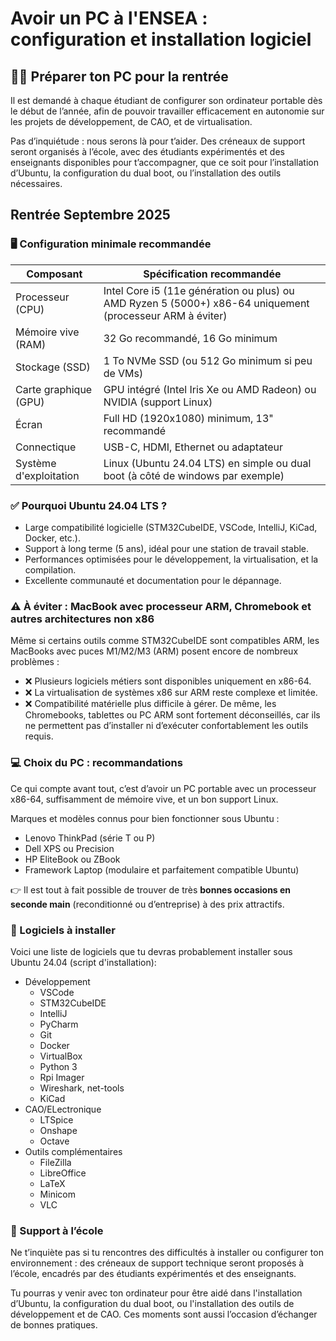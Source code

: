 # Avoir un PC à l'ENSEA : configuration et installation logiciel
## 🧑‍💻 Préparer ton PC pour la rentrée
Il est demandé à chaque étudiant de configurer son ordinateur portable dès le début de l’année, afin de pouvoir travailler efficacement en autonomie sur les projets de développement, de CAO, et de virtualisation.

Pas d’inquiétude : nous serons là pour t’aider. Des créneaux de support seront organisés à l’école, avec des étudiants expérimentés et des enseignants disponibles pour t’accompagner, que ce soit pour l’installation d’Ubuntu, la configuration du dual boot, ou l’installation des outils nécessaires.

## Rentrée Septembre 2025

### 🖥️ Configuration minimale recommandée

| Composant               | Spécification recommandée                                                                                   |
|-------------------------|-------------------------------------------------------------------------------------------------------------|
| Processeur (CPU)        | Intel Core i5 (11e génération ou plus) ou AMD Ryzen 5 (5000+) x86-64 uniquement (processeur ARM à éviter)   |
| Mémoire vive (RAM)      | 32 Go recommandé, 16 Go minimum                                                                             |
| Stockage (SSD)          | 1 To NVMe SSD (ou 512 Go minimum si peu de VMs)                                                             |
| Carte graphique (GPU)   | GPU intégré (Intel Iris Xe ou AMD Radeon) ou NVIDIA (support Linux)                                         |
| Écran                   | Full HD (1920x1080) minimum, 13" recommandé                                                                 |
| Connectique             | USB-C, HDMI, Ethernet ou adaptateur                                                                         |
| Système d'exploitation  | Linux (Ubuntu 24.04 LTS) en simple ou dual boot (à côté de windows par exemple)                             |

### ✅ Pourquoi Ubuntu 24.04 LTS ?
- Large compatibilité logicielle (STM32CubeIDE, VSCode, IntelliJ, KiCad, Docker, etc.).
- Support à long terme (5 ans), idéal pour une station de travail stable.
- Performances optimisées pour le développement, la virtualisation, et la compilation.
- Excellente communauté et documentation pour le dépannage.


### ⚠️ À éviter : MacBook avec processeur ARM, Chromebook et autres architectures non x86
Même si certains outils comme STM32CubeIDE sont compatibles ARM, les MacBooks avec puces M1/M2/M3 (ARM) posent encore de nombreux problèmes :
* ❌ Plusieurs logiciels métiers sont disponibles uniquement en x86-64.
* ❌ La virtualisation de systèmes x86 sur ARM reste complexe et limitée.
* ❌ Compatibilité matérielle plus difficile à gérer.
De même, les Chromebooks, tablettes ou PC ARM sont fortement déconseillés, car ils ne permettent pas d’installer ni d’exécuter confortablement les outils requis.

### 💻 Choix du PC : recommandations
Ce qui compte avant tout, c’est d’avoir un PC portable avec un processeur x86-64, suffisamment de mémoire vive, et un bon support Linux.

Marques et modèles connus pour bien fonctionner sous Ubuntu :
* Lenovo ThinkPad (série T ou P)
* Dell XPS ou Precision
* HP EliteBook ou ZBook
* Framework Laptop (modulaire et parfaitement compatible Ubuntu)

👉 Il est tout à fait possible de trouver de très **bonnes occasions en seconde main** (reconditionné ou d’entreprise) à des prix attractifs.

### 🧰 Logiciels à installer
Voici une liste de logiciels que tu devras probablement installer sous Ubuntu 24.04 (script d'installation):
* Développement
    * VSCode
    * STM32CubeIDE
    * IntelliJ
    * PyCharm
    * Git
    * Docker
    * VirtualBox
    * Python 3
    * Rpi Imager
    * Wireshark, net-tools
    * KiCad
* CAO/ELectronique
    * LTSpice
    * Onshape
    * Octave
* Outils complémentaires
    * FileZilla
    * LibreOffice
    * LaTeX
    * Minicom
    * VLC

### 🤝 Support à l’école
Ne t’inquiète pas si tu rencontres des difficultés à installer ou configurer ton environnement : des créneaux de support technique seront proposés à l’école, encadrés par des étudiants expérimentés et des enseignants. 

Tu pourras y venir avec ton ordinateur pour être aidé dans l'installation d’Ubuntu, la configuration du dual boot, ou l'installation des outils de développement et de CAO. 
Ces moments sont aussi l’occasion d’échanger de bonnes pratiques.
